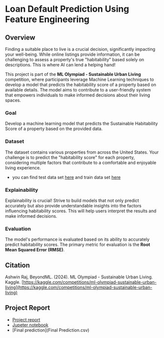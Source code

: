 # Loan Default Prediction Using Feature Engineering

## Overview
Finding a suitable place to live is a crucial decision, significantly impacting your well-being. While online listings provide information, it can be challenging to assess a property's true "habitability" based solely on descriptions. This is where AI can lend a helping hand!

This project is part of the **ML Olympiad - Sustainable Urban Living** competition, where participants leverage Machine Learning techniques to develop a model that predicts the habitability score of a property based on available details. The model aims to contribute to a user-friendly system that empowers individuals to make informed decisions about their living spaces.

### Goal
Develop a machine learning model that predicts the Sustainable Habitability Score of a property based on the provided data.

### Dataset
The dataset contains various properties from across the United States. Your challenge is to predict the "habitability score" for each property, considering multiple factors that contribute to a comfortable and enjoyable living experience.
- you can find test data set [here](test.csv) and train data set [here](train.csv)

### Explainability
Explainability is crucial! Strive to build models that not only predict accurately but also provide understandable insights into the factors influencing habitability scores. This will help users interpret the results and make informed decisions.

### Evaluation
The model's performance is evaluated based on its ability to accurately predict habitability scores. The primary metric for evaluation is the **Root Mean Squared Error (RMSE)**.

## Citation
Ashwin Raj, BeyondML. (2024). ML Olympiad - Sustainable Urban Living. Kaggle. [https://kaggle.com/competitions/ml-olympiad-sustainable-urban-living](https://kaggle.com/competitions/ml-olympiad-sustainable-urban-living)

## Project Report

- [Project report](210170G_Report.pdf)
- [Jupeter notebook](210170G_Lab2.ipynb)
- [Final prediction](Final Prediction.csv)

